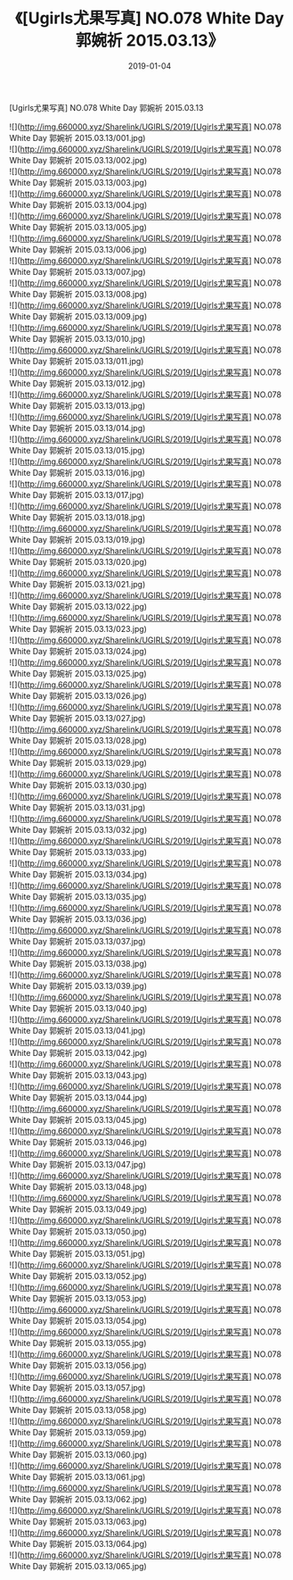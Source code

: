 ﻿---
layout: post
title:  《[Ugirls尤果写真] NO.078 White Day 郭婉祈 2015.03.13》
date:   2019-01-04
img: http://img.660000.xyz/Sharelink/UGIRLS/2019/[Ugirls尤果写真] NO.078 White Day 郭婉祈 2015.03.13/000.jpg
categories: [美女, 清纯, 唯美]
---

[Ugirls尤果写真] NO.078 White Day 郭婉祈 2015.03.13

 ![](http://img.660000.xyz/Sharelink/UGIRLS/2019/[Ugirls尤果写真] NO.078 White Day 郭婉祈 2015.03.13/001.jpg) <br>![](http://img.660000.xyz/Sharelink/UGIRLS/2019/[Ugirls尤果写真] NO.078 White Day 郭婉祈 2015.03.13/002.jpg) <br>![](http://img.660000.xyz/Sharelink/UGIRLS/2019/[Ugirls尤果写真] NO.078 White Day 郭婉祈 2015.03.13/003.jpg) <br>![](http://img.660000.xyz/Sharelink/UGIRLS/2019/[Ugirls尤果写真] NO.078 White Day 郭婉祈 2015.03.13/004.jpg) <br>![](http://img.660000.xyz/Sharelink/UGIRLS/2019/[Ugirls尤果写真] NO.078 White Day 郭婉祈 2015.03.13/005.jpg) <br>![](http://img.660000.xyz/Sharelink/UGIRLS/2019/[Ugirls尤果写真] NO.078 White Day 郭婉祈 2015.03.13/006.jpg) <br>![](http://img.660000.xyz/Sharelink/UGIRLS/2019/[Ugirls尤果写真] NO.078 White Day 郭婉祈 2015.03.13/007.jpg) <br>![](http://img.660000.xyz/Sharelink/UGIRLS/2019/[Ugirls尤果写真] NO.078 White Day 郭婉祈 2015.03.13/008.jpg) <br>![](http://img.660000.xyz/Sharelink/UGIRLS/2019/[Ugirls尤果写真] NO.078 White Day 郭婉祈 2015.03.13/009.jpg) <br>![](http://img.660000.xyz/Sharelink/UGIRLS/2019/[Ugirls尤果写真] NO.078 White Day 郭婉祈 2015.03.13/010.jpg) <br>![](http://img.660000.xyz/Sharelink/UGIRLS/2019/[Ugirls尤果写真] NO.078 White Day 郭婉祈 2015.03.13/011.jpg) <br>![](http://img.660000.xyz/Sharelink/UGIRLS/2019/[Ugirls尤果写真] NO.078 White Day 郭婉祈 2015.03.13/012.jpg) <br>![](http://img.660000.xyz/Sharelink/UGIRLS/2019/[Ugirls尤果写真] NO.078 White Day 郭婉祈 2015.03.13/013.jpg) <br>![](http://img.660000.xyz/Sharelink/UGIRLS/2019/[Ugirls尤果写真] NO.078 White Day 郭婉祈 2015.03.13/014.jpg) <br>![](http://img.660000.xyz/Sharelink/UGIRLS/2019/[Ugirls尤果写真] NO.078 White Day 郭婉祈 2015.03.13/015.jpg) <br>![](http://img.660000.xyz/Sharelink/UGIRLS/2019/[Ugirls尤果写真] NO.078 White Day 郭婉祈 2015.03.13/016.jpg) <br>![](http://img.660000.xyz/Sharelink/UGIRLS/2019/[Ugirls尤果写真] NO.078 White Day 郭婉祈 2015.03.13/017.jpg) <br>![](http://img.660000.xyz/Sharelink/UGIRLS/2019/[Ugirls尤果写真] NO.078 White Day 郭婉祈 2015.03.13/018.jpg) <br>![](http://img.660000.xyz/Sharelink/UGIRLS/2019/[Ugirls尤果写真] NO.078 White Day 郭婉祈 2015.03.13/019.jpg) <br>![](http://img.660000.xyz/Sharelink/UGIRLS/2019/[Ugirls尤果写真] NO.078 White Day 郭婉祈 2015.03.13/020.jpg) <br>![](http://img.660000.xyz/Sharelink/UGIRLS/2019/[Ugirls尤果写真] NO.078 White Day 郭婉祈 2015.03.13/021.jpg) <br>![](http://img.660000.xyz/Sharelink/UGIRLS/2019/[Ugirls尤果写真] NO.078 White Day 郭婉祈 2015.03.13/022.jpg) <br>![](http://img.660000.xyz/Sharelink/UGIRLS/2019/[Ugirls尤果写真] NO.078 White Day 郭婉祈 2015.03.13/023.jpg) <br>![](http://img.660000.xyz/Sharelink/UGIRLS/2019/[Ugirls尤果写真] NO.078 White Day 郭婉祈 2015.03.13/024.jpg) <br>![](http://img.660000.xyz/Sharelink/UGIRLS/2019/[Ugirls尤果写真] NO.078 White Day 郭婉祈 2015.03.13/025.jpg) <br>![](http://img.660000.xyz/Sharelink/UGIRLS/2019/[Ugirls尤果写真] NO.078 White Day 郭婉祈 2015.03.13/026.jpg) <br>![](http://img.660000.xyz/Sharelink/UGIRLS/2019/[Ugirls尤果写真] NO.078 White Day 郭婉祈 2015.03.13/027.jpg) <br>![](http://img.660000.xyz/Sharelink/UGIRLS/2019/[Ugirls尤果写真] NO.078 White Day 郭婉祈 2015.03.13/028.jpg) <br>![](http://img.660000.xyz/Sharelink/UGIRLS/2019/[Ugirls尤果写真] NO.078 White Day 郭婉祈 2015.03.13/029.jpg) <br>![](http://img.660000.xyz/Sharelink/UGIRLS/2019/[Ugirls尤果写真] NO.078 White Day 郭婉祈 2015.03.13/030.jpg) <br>![](http://img.660000.xyz/Sharelink/UGIRLS/2019/[Ugirls尤果写真] NO.078 White Day 郭婉祈 2015.03.13/031.jpg) <br>![](http://img.660000.xyz/Sharelink/UGIRLS/2019/[Ugirls尤果写真] NO.078 White Day 郭婉祈 2015.03.13/032.jpg) <br>![](http://img.660000.xyz/Sharelink/UGIRLS/2019/[Ugirls尤果写真] NO.078 White Day 郭婉祈 2015.03.13/033.jpg) <br>![](http://img.660000.xyz/Sharelink/UGIRLS/2019/[Ugirls尤果写真] NO.078 White Day 郭婉祈 2015.03.13/034.jpg) <br>![](http://img.660000.xyz/Sharelink/UGIRLS/2019/[Ugirls尤果写真] NO.078 White Day 郭婉祈 2015.03.13/035.jpg) <br>![](http://img.660000.xyz/Sharelink/UGIRLS/2019/[Ugirls尤果写真] NO.078 White Day 郭婉祈 2015.03.13/036.jpg) <br>![](http://img.660000.xyz/Sharelink/UGIRLS/2019/[Ugirls尤果写真] NO.078 White Day 郭婉祈 2015.03.13/037.jpg) <br>![](http://img.660000.xyz/Sharelink/UGIRLS/2019/[Ugirls尤果写真] NO.078 White Day 郭婉祈 2015.03.13/038.jpg) <br>![](http://img.660000.xyz/Sharelink/UGIRLS/2019/[Ugirls尤果写真] NO.078 White Day 郭婉祈 2015.03.13/039.jpg) <br>![](http://img.660000.xyz/Sharelink/UGIRLS/2019/[Ugirls尤果写真] NO.078 White Day 郭婉祈 2015.03.13/040.jpg) <br>![](http://img.660000.xyz/Sharelink/UGIRLS/2019/[Ugirls尤果写真] NO.078 White Day 郭婉祈 2015.03.13/041.jpg) <br>![](http://img.660000.xyz/Sharelink/UGIRLS/2019/[Ugirls尤果写真] NO.078 White Day 郭婉祈 2015.03.13/042.jpg) <br>![](http://img.660000.xyz/Sharelink/UGIRLS/2019/[Ugirls尤果写真] NO.078 White Day 郭婉祈 2015.03.13/043.jpg) <br>![](http://img.660000.xyz/Sharelink/UGIRLS/2019/[Ugirls尤果写真] NO.078 White Day 郭婉祈 2015.03.13/044.jpg) <br>![](http://img.660000.xyz/Sharelink/UGIRLS/2019/[Ugirls尤果写真] NO.078 White Day 郭婉祈 2015.03.13/045.jpg) <br>![](http://img.660000.xyz/Sharelink/UGIRLS/2019/[Ugirls尤果写真] NO.078 White Day 郭婉祈 2015.03.13/046.jpg) <br>![](http://img.660000.xyz/Sharelink/UGIRLS/2019/[Ugirls尤果写真] NO.078 White Day 郭婉祈 2015.03.13/047.jpg) <br>![](http://img.660000.xyz/Sharelink/UGIRLS/2019/[Ugirls尤果写真] NO.078 White Day 郭婉祈 2015.03.13/048.jpg) <br>![](http://img.660000.xyz/Sharelink/UGIRLS/2019/[Ugirls尤果写真] NO.078 White Day 郭婉祈 2015.03.13/049.jpg) <br>![](http://img.660000.xyz/Sharelink/UGIRLS/2019/[Ugirls尤果写真] NO.078 White Day 郭婉祈 2015.03.13/050.jpg) <br>![](http://img.660000.xyz/Sharelink/UGIRLS/2019/[Ugirls尤果写真] NO.078 White Day 郭婉祈 2015.03.13/051.jpg) <br>![](http://img.660000.xyz/Sharelink/UGIRLS/2019/[Ugirls尤果写真] NO.078 White Day 郭婉祈 2015.03.13/052.jpg) <br>![](http://img.660000.xyz/Sharelink/UGIRLS/2019/[Ugirls尤果写真] NO.078 White Day 郭婉祈 2015.03.13/053.jpg) <br>![](http://img.660000.xyz/Sharelink/UGIRLS/2019/[Ugirls尤果写真] NO.078 White Day 郭婉祈 2015.03.13/054.jpg) <br>![](http://img.660000.xyz/Sharelink/UGIRLS/2019/[Ugirls尤果写真] NO.078 White Day 郭婉祈 2015.03.13/055.jpg) <br>![](http://img.660000.xyz/Sharelink/UGIRLS/2019/[Ugirls尤果写真] NO.078 White Day 郭婉祈 2015.03.13/056.jpg) <br>![](http://img.660000.xyz/Sharelink/UGIRLS/2019/[Ugirls尤果写真] NO.078 White Day 郭婉祈 2015.03.13/057.jpg) <br>![](http://img.660000.xyz/Sharelink/UGIRLS/2019/[Ugirls尤果写真] NO.078 White Day 郭婉祈 2015.03.13/058.jpg) <br>![](http://img.660000.xyz/Sharelink/UGIRLS/2019/[Ugirls尤果写真] NO.078 White Day 郭婉祈 2015.03.13/059.jpg) <br>![](http://img.660000.xyz/Sharelink/UGIRLS/2019/[Ugirls尤果写真] NO.078 White Day 郭婉祈 2015.03.13/060.jpg) <br>![](http://img.660000.xyz/Sharelink/UGIRLS/2019/[Ugirls尤果写真] NO.078 White Day 郭婉祈 2015.03.13/061.jpg) <br>![](http://img.660000.xyz/Sharelink/UGIRLS/2019/[Ugirls尤果写真] NO.078 White Day 郭婉祈 2015.03.13/062.jpg) <br>![](http://img.660000.xyz/Sharelink/UGIRLS/2019/[Ugirls尤果写真] NO.078 White Day 郭婉祈 2015.03.13/063.jpg) <br>![](http://img.660000.xyz/Sharelink/UGIRLS/2019/[Ugirls尤果写真] NO.078 White Day 郭婉祈 2015.03.13/064.jpg) <br>![](http://img.660000.xyz/Sharelink/UGIRLS/2019/[Ugirls尤果写真] NO.078 White Day 郭婉祈 2015.03.13/065.jpg) <br>